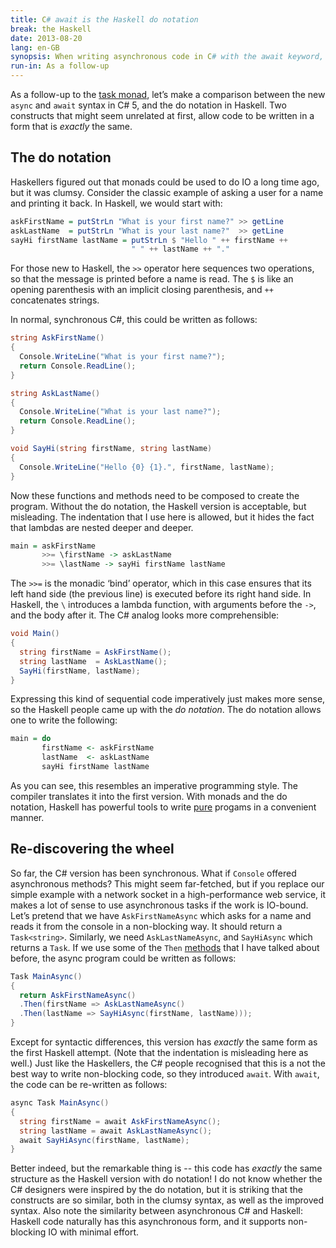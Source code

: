 ```yaml
---
title: C# await is the Haskell do notation
break: the Haskell
date: 2013-08-20
lang: en-GB
synopsis: When writing asynchronous code in C# with the await keyword, the emerging structure resembles the Haskell do notation.
run-in: As a follow-up
---
```


As a follow-up to the [task monad](/2013/05/01/the-task-monad-in-csharp),
let’s make a comparison between the new `async` and `await` syntax in C# 5,
and the do notation in Haskell. Two constructs that might seem unrelated at
first, allow code to be written in a form that is _exactly_ the same.

The do notation
---------------
Haskellers figured out that monads could be used to do IO a long time ago, but
it was clumsy. Consider the classic example of asking a user for a name and
printing it back. In Haskell, we would start with:

```haskell
askFirstName = putStrLn "What is your first name?" >> getLine
askLastName  = putStrLn "What is your last name?"  >> getLine
sayHi firstName lastName = putStrLn $ "Hello " ++ firstName ++
                           " " ++ lastName ++ "."
```

For those new to Haskell, the `>>` operator here sequences two operations, so
that the message is printed before a name is read. The `$` is like an opening
parenthesis with an implicit closing parenthesis, and `++` concatenates strings.

In normal, synchronous C#, this could be written as follows:

```cs
string AskFirstName()
{
  Console.WriteLine("What is your first name?");
  return Console.ReadLine();
}

string AskLastName()
{
  Console.WriteLine("What is your last name?");
  return Console.ReadLine();
}

void SayHi(string firstName, string lastName)
{
  Console.WriteLine("Hello {0} {1}.", firstName, lastName);
}
```

Now these functions and methods need to be composed to create the program.
Without the do notation, the Haskell version is acceptable, but misleading.
The indentation that I use here is allowed, but it hides the fact that
lambdas are nested deeper and deeper.

```haskell
main = askFirstName
       >>= \firstName -> askLastName
       >>= \lastName -> sayHi firstName lastName
```

The `>>=` is the monadic ‘bind’ operator, which in this case ensures that its
left hand side (the previous line) is executed before its right hand side. In
Haskell, the `\` introduces a lambda function, with arguments before the `->`,
and the body after it. The C# analog looks more comprehensible:

```cs
void Main()
{
  string firstName = AskFirstName();
  string lastName  = AskLastName();
  SayHi(firstName, lastName);
}
```

Expressing this kind of sequential code imperatively just makes more sense,
so the Haskell people came up with the _do notation_. The do notation allows
one to write the following:

```haskell
main = do
       firstName <- askFirstName
       lastName  <- askLastName
       sayHi firstName lastName
```

As you can see, this resembles an imperative programming style. The compiler
translates it into the first version. With monads and the do notation, Haskell
has powerful tools to write [pure](https://en.wikipedia.org/wiki/Pure_function)
progams in a convenient manner.

Re-discovering the wheel
------------------------
So far, the C# version has been synchronous. What if `Console` offered
asynchronous methods? This might seem far-fetched, but if you replace our simple
example with a network socket in a high-performance web service, it makes
a lot of sense to use asynchronous tasks if the work is IO-bound. Let’s
pretend that we have `AskFirstNameAsync` which asks for a name and reads it from
the console in a non-blocking way. It should return a `Task<string>`. Similarly,
we need `AskLastNameAsync`, and `SayHiAsync` which returns a `Task`. If we use
some of the `Then` [methods](https://blogs.msdn.com/b/pfxteam/archive/2010/11/21/10094564.aspx)
that I have talked about before, the async program could be written as follows:

```cs
Task MainAsync()
{
  return AskFirstNameAsync()
  .Then(firstName => AskLastNameAsync()
  .Then(lastName => SayHiAsync(firstName, lastName)));
}
```

Except for syntactic differences, this version has _exactly_ the same form as
the first Haskell attempt. (Note that the indentation is misleading here as well.)
Just like the Haskellers, the C# people recognised that this is a not the best
way to write non-blocking code, so they introduced `await`. With `await`, the
code can be re-written as follows:

```cs
async Task MainAsync()
{
  string firstName = await AskFirstNameAsync();
  string lastName = await AskLastNameAsync();
  await SayHiAsync(firstName, lastName);
}
```

Better indeed, but the remarkable thing is -- this code has _exactly_ the same
structure as the Haskell version with do notation! I do not know whether the C#
designers were inspired by the do notation, but it is striking that the
constructs are so similar, both in the clumsy syntax, as well as the improved
syntax. Also note the similarity between asynchronous C# and Haskell: Haskell
code naturally has this asynchronous form, and it supports non-blocking IO with
minimal effort.
